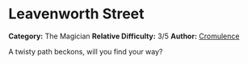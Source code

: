 # Leavenworth Street

**Category:** The Magician
**Relative Difficulty:** 3/5
**Author:** [Cromulence](https://cromulence.com/)

A twisty path beckons, will you find your way?